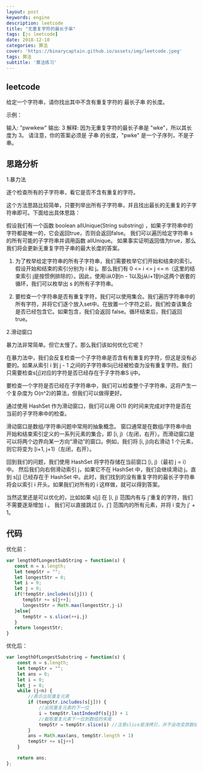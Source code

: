 ```yaml
---
layout: post
keywords: engine
description: leetcode
title: "无重复字符的最长子串"
tags: [js leetcode]
date: 2018-12-10
categories: 算法
cover: 'https://binarycaptain.github.io/assets/img/leetcode.jpeg'
tags: 算法
subtitle: '算法练习'
---
```


## leetcode

给定一个字符串，请你找出其中不含有重复字符的 最长子串 的长度。

示例：

输入: "pwwkew"
输出: 3
解释: 因为无重复字符的最长子串是 "wke"，所以其长度为 3。
     请注意，你的答案必须是 子串 的长度，"pwke" 是一个子序列，不是子串。

## 思路分析

1.暴力法

逐个检查所有的子字符串，看它是否不含有重复的字符。

这个方法思路比较简单，只要列举出所有子字符串，并且找出最长的无重复的子字符串即可。下面给出具体思路：

假设我们有一个函数 boolean allUnique(String substring) ，如果子字符串中的字符都是唯一的，它会返回true，否则会返回false。 我们可以遍历给定字符串 s 的所有可能的子字符串并调用函数 allUnique。 如果事实证明返回值为true，那么我们将会更新无重复字符子串的最大长度的答案。

1. 为了枚举给定字符串的所有子字符串，我们需要枚举它们开始和结束的索引。假设开始和结束的索引分别为 i 和 j。那么我们有 0 <= i <= j <= n（这里的结束索引 j是按惯例排除的）。因此，使用i从0到n - 1以及j从i+1到n这两个嵌套的循环，我们可以枚举出 s 的所有子字符串。

2. 要检查一个字符串是否有重复字符，我们可以使用集合。我们遍历字符串中的所有字符，并将它们逐个放入set中。在放置一个字符之前，我们检查该集合是否已经包含它。如果包含，我们会返回 false。循环结束后，我们返回 true。

2.滑动窗口

暴力法非常简单。但它太慢了。那么我们该如何优化它呢？

在暴力法中，我们会反复检查一个子字符串是否含有有重复的字符，但这是没有必要的。如果从索引 i 到 j - 1 之间的子字符串Sij已经被检查为没有重复字符。我们只需要检查s[j]对应的字符是否已经存在于子字符串S ij中。

要检查一个字符是否已经在子字符串中，我们可以检查整个子字符串，这将产生一个复杂度为 O(n^2)的算法，但我们可以做得更好。

通过使用 HashSet 作为滑动窗口，我们可以用 O(1) 的时间来完成对字符是否在当前的子字符串中的检查。

滑动窗口是数组/字符串问题中常用的抽象概念。 窗口通常是在数组/字符串中由开始和结束索引定义的一系列元素的集合，即 [i, j)（左闭，右开）。而滑动窗口是可以将两个边界向某一方向“滑动”的窗口。例如，我们将 [i, j)向右滑动 1 个元素，则它将变为 [i+1, j+1)（左闭，右开）。

回到我们的问题，我们使用 HashSet 将字符存储在当前窗口 [i, j)（最初 j = i）中。 然后我们向右侧滑动索引 j，如果它不在 HashSet 中，我们会继续滑动 j。直到 s[j] 已经存在于 HashSet 中。此时，我们找到的没有重复字符的最长子字符串将会以索引 i 开头。如果我们对所有的 i 这样做，就可以得到答案。

当然这里还是可以优化的，比如如果 s[j] 在 [i, j) 范围内有与 j'重复的字符，我们不需要逐渐增加 i 。 我们可以直接跳过 [i，j'] 范围内的所有元素，并将 i 变为 j' + 1。

## 代码

优化前：
```javascript
var lengthOfLongestSubString = function(s) {
   const n = s.length;
   let tempStr = "";
   let longestStr = 0;
   let i = 0;
   let j = 0;
   if(!tempStr.includes(s[j])) {
      tempStr += s[j++];
      longestStr = Math.max(longestStr,j-i)
   }else{
      tempStr = s.slice(++i,j)
   }
   return longestStr;
}
```
优化后：
```javascript
var lengthOfLongestSubstring = function(s) { 
    const n = s.length;
    let tempStr = "";
    let ans = 0;
    let i = 0;
    let j = 0;
    while (j<n) {
        //表示出现重复元素
        if (tempStr.includes(s[j])) {
            //出现重复元素的下一位
            i = tempStr.lastIndexOf(s[j]) + 1
            //截取重复元素下一位到数组的末尾
            tempStr = tempStr.slice(i) //注意slice是浅拷贝，并不会改变原数组
        }
        ans = Math.max(ans, tempStr.length + 1)
        tempStr += s[j++]
    }

    return ans;
};
```




















